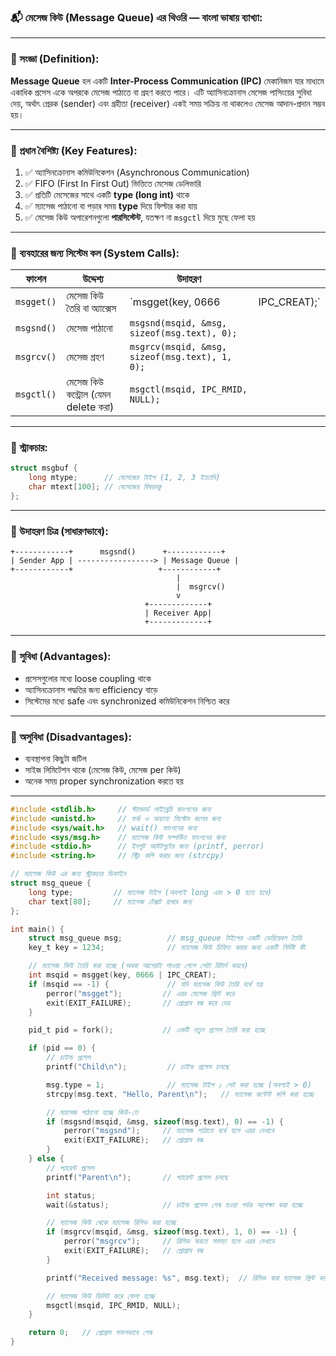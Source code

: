 ### 📬 মেসেজ কিউ (Message Queue) এর থিওরি — বাংলা ভাষায় ব্যাখ্যা:

---

### 🔶 সংজ্ঞা (Definition):

**Message Queue** হল একটি **Inter-Process Communication (IPC)** মেকানিজম যার মাধ্যমে একাধিক প্রসেস একে অপরকে মেসেজ পাঠাতে বা গ্রহণ করতে পারে। এটি অ্যাসিনক্রোনাস মেসেজ পাসিংয়ের সুবিধা দেয়, অর্থাৎ প্রেরক (sender) এবং গ্রহীতা (receiver) একই সময় সক্রিয় না থাকলেও মেসেজ আদান-প্রদান সম্ভব হয়।

---

### 🔶 প্রধান বৈশিষ্ট্য (Key Features):

1. ✅ অ্যাসিনক্রোনাস কমিউনিকেশন (Asynchronous Communication)
2. ✅ FIFO (First In First Out) ভিত্তিতে মেসেজ ডেলিভারি
3. ✅ প্রতিটি মেসেজের সাথে একটি **type (long int)** থাকে
4. ✅ ম্যাসেজ পাঠানো বা পড়ার সময় **type** দিয়ে ফিল্টার করা যায়
5. ✅ মেসেজ কিউ অপারেশনগুলো **পারসিস্টেন্ট**, যতক্ষণ না `msgctl` দিয়ে মুছে ফেলা হয়

---

### 🔶 ব্যবহারের জন্য সিস্টেম কল (System Calls):

| ফাংশন      | উদ্দেশ্য                             | উদাহরণ                                         |                |
| ---------- | ------------------------------------ | ---------------------------------------------- | -------------- |
| `msgget()` | মেসেজ কিউ তৈরি বা অ্যাক্সেস          | \`msgget(key, 0666                             | IPC\_CREAT);\` |
| `msgsnd()` | মেসেজ পাঠানো                         | `msgsnd(msqid, &msg, sizeof(msg.text), 0);`    |                |
| `msgrcv()` | মেসেজ গ্রহণ                          | `msgrcv(msqid, &msg, sizeof(msg.text), 1, 0);` |                |
| `msgctl()` | মেসেজ কিউ কন্ট্রোল (যেমন delete করা) | `msgctl(msqid, IPC_RMID, NULL);`               |                |

---

### 🔶 স্ট্রাকচার:

```c
struct msgbuf {
    long mtype;      // মেসেজের টাইপ (1, 2, 3 ইত্যাদি)
    char mtext[100]; // মেসেজের বিষয়বস্তু
};
```

---

### 🔶 উদাহরণ চিত্র (সাধারণভাবে):

```
+------------+      msgsnd()      +------------+
| Sender App | -----------------> | Message Queue |
+------------+                   +------------+
                                     |
                                     |  msgrcv()
                                     v
                              +-------------+
                              | Receiver App|
                              +-------------+
```

---

### 🔶 সুবিধা (Advantages):

* প্রসেসগুলোর মধ্যে loose coupling থাকে
* অ্যাসিনক্রোনাস পদ্ধতির জন্য efficiency বাড়ে
* সিস্টেমের মধ্যে safe এবং synchronized কমিউনিকেশন নিশ্চিত করে

---

### 🔶 অসুবিধা (Disadvantages):

* ব্যবস্থাপনা কিছুটা জটিল
* সাইজ লিমিটেশন থাকে (মেসেজ কিউ, মেসেজ per কিউ)
* অনেক সময় proper synchronization করতে হয়

---


```c
#include <stdlib.h>     // স্ট্যান্ডার্ড লাইব্রেরি ফাংশনের জন্য
#include <unistd.h>     // ফর্ক ও অন্যান্য সিস্টেম কলের জন্য
#include <sys/wait.h>   // wait() ফাংশনের জন্য
#include <sys/msg.h>    // ম্যাসেজ কিউ সম্পর্কিত ফাংশনের জন্য
#include <stdio.h>      // ইনপুট আউটপুটের জন্য (printf, perror)
#include <string.h>     // স্ট্রিং কপি করার জন্য (strcpy)

// ম্যাসেজ কিউ এর জন্য স্ট্রাকচার ডিফাইন
struct msg_queue {
    long type;         // ম্যাসেজ টাইপ (অবশ্যই long এবং > 0 হতে হবে)
    char text[80];     // ম্যাসেজ টেক্সট রাখার জন্য
};

int main() {
    struct msg_queue msg;          // msg_queue টাইপের একটি ভেরিয়েবল তৈরি
    key_t key = 1234;              // ম্যাসেজ কিউ চিহ্নিত করার জন্য একটি নির্দিষ্ট কী

    // ম্যাসেজ কিউ তৈরি করা হচ্ছে (অথবা আগেরটা পাওয়া গেলে সেটা রিটার্ন করবে)
    int msqid = msgget(key, 0666 | IPC_CREAT);
    if (msqid == -1) {             // যদি ম্যাসেজ কিউ তৈরি ব্যর্থ হয়
        perror("msgget");         // এরর মেসেজ প্রিন্ট করে
        exit(EXIT_FAILURE);       // প্রোগ্রাম বন্ধ করে দেয়
    }

    pid_t pid = fork();           // একটি নতুন প্রসেস তৈরি করা হচ্ছে

    if (pid == 0) {
        // চাইল্ড প্রসেস
        printf("Child\n");         // চাইল্ড প্রসেস চলছে

        msg.type = 1;              // ম্যাসেজ টাইপ ১ সেট করা হচ্ছে (অবশ্যই > 0)
        strcpy(msg.text, "Hello, Parent\n");   // ম্যাসেজ কন্টেন্ট কপি করা হচ্ছে

        // ম্যাসেজ পাঠানো হচ্ছে কিউ-তে
        if (msgsnd(msqid, &msg, sizeof(msg.text), 0) == -1) {
            perror("msgsnd");     // ম্যাসেজ পাঠাতে ব্যর্থ হলে এরর দেখাবে
            exit(EXIT_FAILURE);   // প্রোগ্রাম বন্ধ
        }
    } else {
        // প্যারেন্ট প্রসেস
        printf("Parent\n");       // প্যারেন্ট প্রসেস চলছে

        int status;
        wait(&status);            // চাইল্ড প্রসেস শেষ হওয়া পর্যন্ত অপেক্ষা করা হচ্ছে

        // ম্যাসেজ কিউ থেকে ম্যাসেজ রিসিভ করা হচ্ছে
        if (msgrcv(msqid, &msg, sizeof(msg.text), 1, 0) == -1) {
            perror("msgrcv");     // রিসিভ করতে সমস্যা হলে এরর দেখাবে
            exit(EXIT_FAILURE);   // প্রোগ্রাম বন্ধ
        }

        printf("Received message: %s", msg.text);  // রিসিভ করা ম্যাসেজ প্রিন্ট করা হচ্ছে

        // ম্যাসেজ কিউ ডিলিট করে ফেলা হচ্ছে
        msgctl(msqid, IPC_RMID, NULL);
    }

    return 0;   // প্রোগ্রাম সফলভাবে শেষ
}
```

